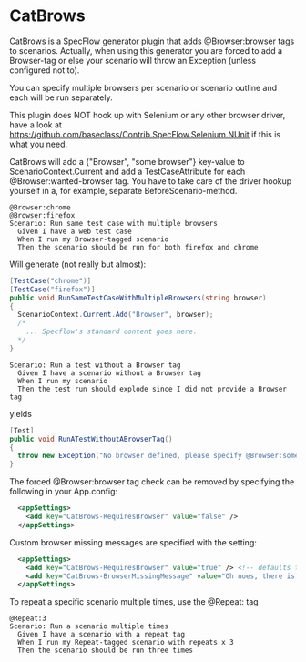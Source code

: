 CatBrows
======

CatBrows is a SpecFlow generator plugin that adds @Browser:browser tags to scenarios. Actually, when using this generator you are forced to add a Browser-tag or else your scenario will throw an Exception (unless configured not to).

You can specify multiple browsers per scenario or scenario outline and each will be run separately. 

This plugin does NOT hook up with Selenium or any other browser driver, have a look at https://github.com/baseclass/Contrib.SpecFlow.Selenium.NUnit if this is what you need. 

CatBrows will add a {"Browser", "some browser"} key-value to ScenarioContext.Current and add a TestCaseAttribute for each @Browser:wanted-browser tag. You have to take care of the driver hookup yourself in a, for example, separate BeforeScenario-method.

```Cucumber
@Browser:chrome
@Browser:firefox
Scenario: Run same test case with multiple browsers
  Given I have a web test case
  When I run my Browser-tagged scenario
  Then the scenario should be run for both firefox and chrome
```  
Will generate (not really but almost):
```C#
[TestCase("chrome")]
[TestCase("firefox")]
public void RunSameTestCaseWithMultipleBrowsers(string browser)
{
  ScenarioContext.Current.Add("Browser", browser);
  /* 
    ... Specflow's standard content goes here.
  */
}
```
  
  
```Cucumber  
Scenario: Run a test without a Browser tag
  Given I have a scenario without a Browser tag
  When I run my scenario
  Then the test run should explode since I did not provide a Browser tag
```
yields
```C#
[Test]
public void RunATestWithoutABrowserTag()
{
  throw new Exception("No browser defined, please specify @Browser:someBrowser for your scenario.")
}
```
The forced @Browser:browser tag check can be removed by specifying the following in your App.config:
```xml
  <appSettings>
    <add key="CatBrows-RequiresBrowser" value="false" />
  </appSettings>
```
Custom browser missing messages are specified with the setting:
```xml
  <appSettings>
    <add key="CatBrows-RequiresBrowser" value="true" /> <!-- defaults to true -->
    <add key="CatBrows-BrowserMissingMessage" value="Oh noes, there is no @Browser-tag present." />
  </appSettings>
```

To repeat a specific scenario multiple times, use the @Repeat:<int> tag

```Cucumber
@Repeat:3
Scenario: Run a scenario multiple times
  Given I have a scenario with a repeat tag
  When I run my Repeat-tagged scenario with repeats x 3
  Then the scenario should be run three times
```
